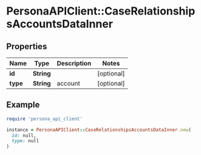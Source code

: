 # PersonaAPIClient::CaseRelationshipsAccountsDataInner

## Properties

| Name | Type | Description | Notes |
| ---- | ---- | ----------- | ----- |
| **id** | **String** |  | [optional] |
| **type** | **String** | account | [optional] |

## Example

```ruby
require 'persona_api_client'

instance = PersonaAPIClient::CaseRelationshipsAccountsDataInner.new(
  id: null,
  type: null
)
```

